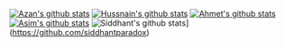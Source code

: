 [![Azan's github stats](https://github-readme-stats.vercel.app/api?username=azanbinzahid)](https://github.com/azanbinzahid)
[![Hussnain's github stats](https://github-readme-stats.vercel.app/api?username=hussnainwithss)](https://github.com/hussnainwithss)
[![Ahmet's github stats](https://github-readme-stats.vercel.app/api?username=asotronot)](https://github.com/asotronot)
[![Asim's github stats](https://github-readme-stats.vercel.app/api?username=mrasimzahid)](https://github.com/mrasimzahid)
![Siddhant's github stats](https://github-readme-stats.vercel.app/api?username=siddhantparadox)](https://github.com/siddhantparadox)
